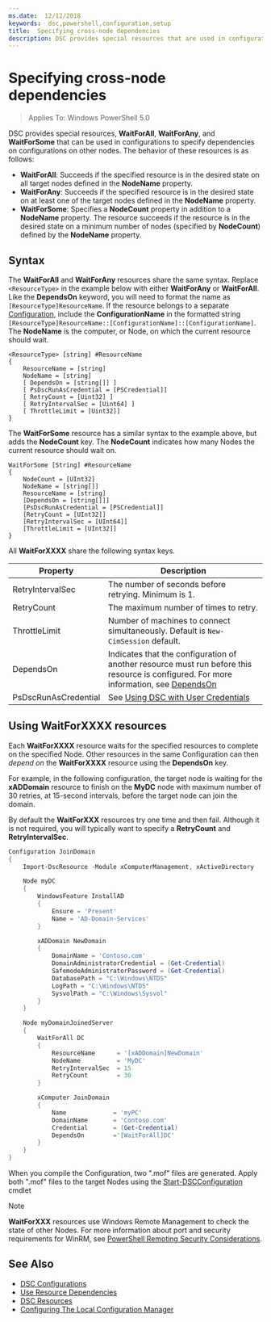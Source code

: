 ```yaml
---
ms.date:  12/12/2018
keywords:  dsc,powershell,configuration,setup
title:  Specifying cross-node dependencies
description: DSC provides special resources that are used in configurations to specify dependencies on configurations on other nodes.
---
```


# Specifying cross-node dependencies

> Applies To: Windows PowerShell 5.0

DSC provides special resources, **WaitForAll**, **WaitForAny**, and **WaitForSome** that can be used
in configurations to specify dependencies on configurations on other nodes. The behavior of these
resources is as follows:

- **WaitForAll**: Succeeds if the specified resource is in the desired state on all target nodes
  defined in the **NodeName** property.
- **WaitForAny**: Succeeds if the specified resource is in the desired state on at least one of the
  target nodes defined in the **NodeName** property.
- **WaitForSome**: Specifies a **NodeCount** property in addition to a **NodeName** property. The
  resource succeeds if the resource is in the desired state on a minimum number of nodes (specified
  by **NodeCount**) defined by the **NodeName** property.

## Syntax

The **WaitForAll** and **WaitForAny** resources share the same syntax. Replace `<ResourceType>` in
the example below with either **WaitForAny** or **WaitForAll**. Like the **DependsOn** keyword, you
will need to format the name as `[ResourceType]ResourceName`. If the resource belongs to a separate
[Configuration](configurations.md), include the **ConfigurationName** in the formatted string
`[ResourceType]ResourceName::[ConfigurationName]::[ConfigurationName]`. The **NodeName** is the
computer, or Node, on which the current resource should wait.

```
<ResourceType> [string] #ResourceName
{
    ResourceName = [string]
    NodeName = [string]
    [ DependsOn = [string[]] ]
    [ PsDscRunAsCredential = [PSCredential]]
    [ RetryCount = [Uint32] ]
    [ RetryIntervalSec = [Uint64] ]
    [ ThrottleLimit = [Uint32]]
}
```

The **WaitForSome** resource has a similar syntax to the example above, but adds the **NodeCount**
key. The **NodeCount** indicates how many Nodes the current resource should wait on.

```
WaitForSome [String] #ResourceName
{
    NodeCount = [UInt32]
    NodeName = [string[]]
    ResourceName = [string]
    [DependsOn = [string[]]]
    [PsDscRunAsCredential = [PSCredential]]
    [RetryCount = [UInt32]]
    [RetryIntervalSec = [UInt64]]
    [ThrottleLimit = [UInt32]]
}
```

All **WaitForXXXX** share the following syntax keys.

|       Property       |                                                                           Description                                                                           |
| -------------------- | --------------------------------------------------------------------------------------------------------------------------------------------------------------- |
| RetryIntervalSec     | The number of seconds before retrying. Minimum is 1.                                                                                                            |
| RetryCount           | The maximum number of times to retry.                                                                                                                           |
| ThrottleLimit        | Number of machines to connect simultaneously. Default is `New-CimSession` default.                                                                              |
| DependsOn            | Indicates that the configuration of another resource must run before this resource is configured. For more information, see [DependsOn](resource-depends-on.md) |
| PsDscRunAsCredential | See [Using DSC with User Credentials](./runAsUser.md)                                                                                                           |

## Using WaitForXXXX resources

Each **WaitForXXXX** resource waits for the specified resources to complete on the specified Node.
Other resources in the same Configuration can then *depend on* the **WaitForXXXX** resource using
the **DependsOn** key.

For example, in the following configuration, the target node is waiting for the **xADDomain**
resource to finish on the **MyDC** node with maximum number of 30 retries, at 15-second intervals,
before the target node can join the domain.

By default the **WaitForXXX** resources try one time and then fail. Although it is not required, you
will typically want to specify a **RetryCount** and **RetryIntervalSec**.

```powershell
Configuration JoinDomain
{
    Import-DscResource -Module xComputerManagement, xActiveDirectory

    Node myDC
    {
        WindowsFeature InstallAD
        {
            Ensure = 'Present'
            Name = 'AD-Domain-Services'
        }

        xADDomain NewDomain
        {
            DomainName = 'Contoso.com'
            DomainAdministratorCredential = (Get-Credential)
            SafemodeAdministratorPassword = (Get-Credential)
            DatabasePath = "C:\Windows\NTDS"
            LogPath = "C:\Windows\NTDS"
            SysvolPath = "C:\Windows\Sysvol"
        }
    }

    Node myDomainJoinedServer
    {
        WaitForAll DC
        {
            ResourceName      = '[xADDomain]NewDomain'
            NodeName          = 'MyDC'
            RetryIntervalSec  = 15
            RetryCount        = 30
        }

        xComputer JoinDomain
        {
            Name             = 'myPC'
            DomainName       = 'Contoso.com'
            Credential       = (Get-Credential)
            DependsOn        ='[WaitForAll]DC'
        }
    }
}
```

When you compile the Configuration, two ".mof" files are generated. Apply both ".mof" files to the
target Nodes using the
[Start-DSCConfiguration](/powershell/module/psdesiredstateconfiguration/start-dscconfiguration)
cmdlet

> [!NOTE]
> **WaitForXXX** resources use Windows Remote Management to check the state of other Nodes. For more
> information about port and security requirements for WinRM, see
> [PowerShell Remoting Security Considerations](/powershell/scripting/learn/remoting/winrmsecurity).

## See Also

- [DSC Configurations](configurations.md)
- [Use Resource Dependencies](resource-depends-on.md)
- [DSC Resources](../resources/resources.md)
- [Configuring The Local Configuration Manager](../managing-nodes/metaConfig.md)
